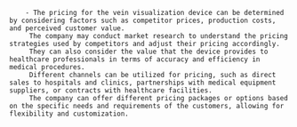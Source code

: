         - The pricing for the vein visualization device can be determined by considering factors such as competitor prices, production costs, and perceived customer value.
         The company may conduct market research to understand the pricing strategies used by competitors and adjust their pricing accordingly.
         They can also consider the value that the device provides to healthcare professionals in terms of accuracy and efficiency in medical procedures.
         Different channels can be utilized for pricing, such as direct sales to hospitals and clinics, partnerships with medical equipment suppliers, or contracts with healthcare facilities.
         The company can offer different pricing packages or options based on the specific needs and requirements of the customers, allowing for flexibility and customization.



